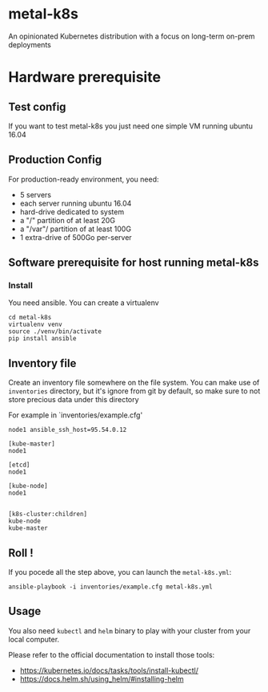 # metal-k8s
An opinionated Kubernetes distribution with a focus on long-term on-prem deployments

# Hardware prerequisite

## Test config
If you want  to test metal-k8s you just need one simple VM running ubuntu
 16.04

## Production Config
For production-ready environment, you need:

- 5 servers
- each server running ubuntu 16.04
- hard-drive dedicated to system
- a "/" partition of at least 20G
- a "/var"/ partition of at least 100G
- 1 extra-drive  of 500Go per-server


## Software prerequisite for host running metal-k8s

###  Install
You need ansible. You can create a virtualenv
```
cd metal-k8s
virtualenv venv
source ./venv/bin/activate
pip install ansible
```

## Inventory file
Create an inventory file somewhere on the file system. You can make use of
`inventories` directory, but it's ignore from git by default, so make sure to
not store precious data under this directory

For example in `inventories/example.cfg'

```
node1 ansible_ssh_host=95.54.0.12

[kube-master]
node1

[etcd]
node1

[kube-node]
node1


[k8s-cluster:children]
kube-node
kube-master

```

## Roll !
If you pocede all the step above, you can launch the `metal-k8s.yml`:

```
ansible-playbook -i inventories/example.cfg metal-k8s.yml
```

## Usage
You also need `kubectl` and `helm` binary to play with your cluster from your
local computer.

Please refer to the official documentation to install those tools:

- https://kubernetes.io/docs/tasks/tools/install-kubectl/
- https://docs.helm.sh/using_helm/#installing-helm
